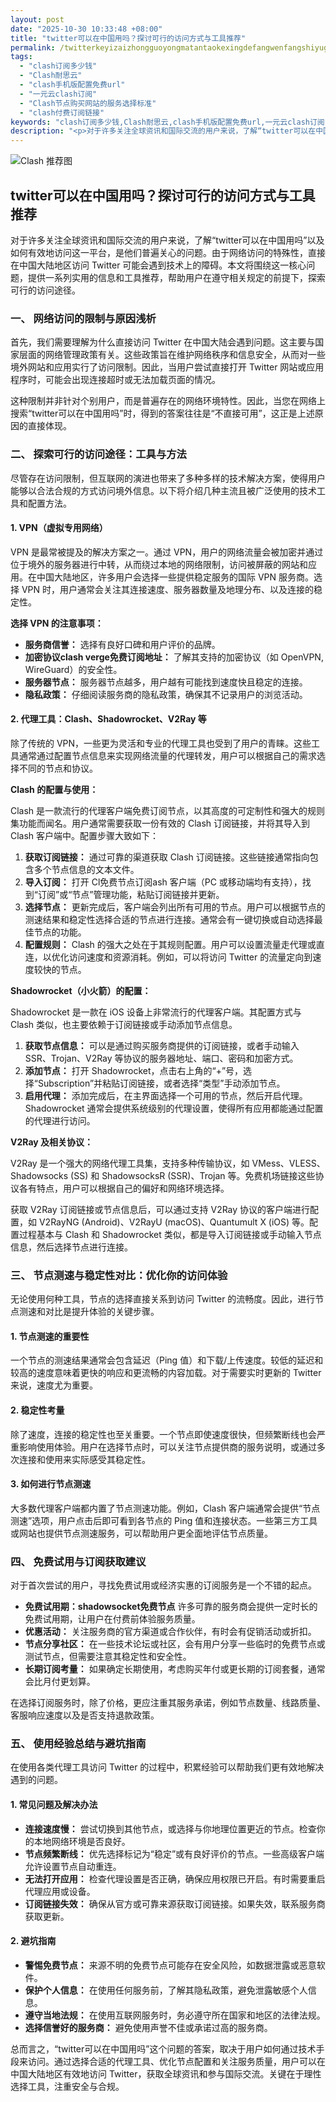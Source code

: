 ```yaml
---
layout: post
date: "2025-10-30 10:33:48 +08:00"
title: "twitter可以在中国用吗？探讨可行的访问方式与工具推荐"
permalink: /twitterkeyizaizhongguoyongmatantaokexingdefangwenfangshiyugongjutuijian/
tags:
  - "clash订阅多少钱"
  - "Clash耐思云"
  - "clash手机版配置免费url"
  - "一元云clash订阅"
  - "Clash节点购买网站的服务选择标准"
  - "clash付费订阅链接"
keywords: "clash订阅多少钱,Clash耐思云,clash手机版配置免费url,一元云clash订阅,Clash节点购买网站的服务选择标准,clash付费订阅链接"
description: "<p>对于许多关注全球资讯和国际交流的用户来说，了解“twitter可以在中国用吗”以及如何有效地访问这一平台，是他们普遍关心的问题。由于网络访问的特殊性，直接在中国大陆地区访问 Twitter 可能会遇到技术上的障碍。本文将围绕这一核心问题，提供一系列实用的信息和工具推荐，帮助用户在遵守相关规定的前提下，探索可行的访问途径。</p>"
---
```


![Clash 推荐图](https://clashjd.github.io/assets/img/小火箭节点购买.png)

## twitter可以在中国用吗？探讨可行的访问方式与工具推荐

<p>对于许多关注全球资讯和国际交流的用户来说，了解“twitter可以在中国用吗”以及如何有效地访问这一平台，是他们普遍关心的问题。由于网络访问的特殊性，直接在中国大陆地区访问 Twitter 可能会遇到技术上的障碍。本文将围绕这一核心问题，提供一系列实用的信息和工具推荐，帮助用户在遵守相关规定的前提下，探索可行的访问途径。</p>
<h3>一、 网络访问的限制与原因浅析</h3>
<p>首先，我们需要理解为什么直接访问 Twitter 在中国大陆会遇到问题。这主要与国家层面的网络管理政策有关。这些政策旨在维护网络秩序和信息安全，从而对一些境外网站和应用实行了访问限制。因此，当用户尝试直接打开 Twitter 网站或应用程序时，可能会出现连接超时或无法加载页面的情况。</p>
<p>这种限制并非针对个别用户，而是普遍存在的网络环境特性。因此，当您在网络上搜索“twitter可以在中国用吗”时，得到的答案往往是“不直接可用”，这正是上述原因的直接体现。</p>
<h3>二、 探索可行的访问途径：工具与方法</h3>
<p>尽管存在访问限制，但互联网的演进也带来了多种多样的技术解决方案，使得用户能够以合法合规的方式访问境外信息。以下将介绍几种主流且被广泛使用的技术工具和配置方法。</p>
<h4>1. VPN（虚拟专用网络）</h4>
<p>VPN 是最常被提及的解决方案之一。通过 VPN，用户的网络流量会被加密并通过位于境外的服务器进行中转，从而绕过本地的网络限制，访问被屏蔽的网站和应用。在中国大陆地区，许多用户会选择一些提供稳定服务的国际 VPN 服务商。选择 VPN 时，用户通常会关注其连接速度、服务器数量及地理分布、以及连接的稳定性。</p>
<p><strong>选择 VPN 的注意事项：</strong></p>
<ul>
<li><strong>服务商信誉：</strong> 选择有良好口碑和用户评价的品牌。</li>
<li><strong>加密协议clash verge免费订阅地址：</strong> 了解其支持的加密协议（如 OpenVPN, WireGuard）的安全性。</li>
<li><strong>服务器节点：</strong> 服务器节点越多，用户越有可能找到速度快且稳定的连接。</li>
<li><strong>隐私政策：</strong> 仔细阅读服务商的隐私政策，确保其不记录用户的浏览活动。</li>
</ul>
<h4>2. 代理工具：Clash、Shadowrocket、V2Ray 等</h4>
<p>除了传统的 VPN，一些更为灵活和专业的代理工具也受到了用户的青睐。这些工具通常通过配置节点信息来实现网络流量的代理转发，用户可以根据自己的需求选择不同的节点和协议。</p>
<p><strong>Clash 的配置与使用：</strong></p>
<p>Clash 是一款流行的代理客户端免费订阅节点，以其高度的可定制性和强大的规则集功能而闻名。用户通常需要获取一份有效的 Clash 订阅链接，并将其导入到 Clash 客户端中。配置步骤大致如下：</p>
<ol>
<li><strong>获取订阅链接：</strong> 通过可靠的渠道获取 Clash 订阅链接。这些链接通常指向包含多个节点信息的文本文件。</li>
<li><strong>导入订阅：</strong> 打开 Cl免费节点订阅ash 客户端（PC 或移动端均有支持），找到“订阅”或“节点”管理功能，粘贴订阅链接并更新。</li>
<li><strong>选择节点：</strong> 更新完成后，客户端会列出所有可用的节点。用户可以根据节点的测速结果和稳定性选择合适的节点进行连接。通常会有一键切换或自动选择最佳节点的功能。</li>
<li><strong>配置规则：</strong> Clash 的强大之处在于其规则配置。用户可以设置流量走代理或直连，以优化访问速度和资源消耗。例如，可以将访问 Twitter 的流量定向到速度较快的节点。</li>
</ol>
<p><strong>Shadowrocket（小火箭）的配置：</strong></p>
<p>Shadowrocket 是一款在 iOS 设备上非常流行的代理客户端。其配置方式与 Clash 类似，也主要依赖于订阅链接或手动添加节点信息。</p>
<ol>
<li><strong>获取节点信息：</strong> 可以是通过购买服务商提供的订阅链接，或者手动输入 SSR、Trojan、V2Ray 等协议的服务器地址、端口、密码和加密方式。</li>
<li><strong>添加节点：</strong> 打开 Shadowrocket，点击右上角的“+”号，选择“Subscription”并粘贴订阅链接，或者选择“类型”手动添加节点。</li>
<li><strong>启用代理：</strong> 添加完成后，在主界面选择一个可用的节点，然后开启代理。Shadowrocket 通常会提供系统级别的代理设置，使得所有应用都能通过配置的代理进行访问。</li >
</ol>
<p><strong>V2Ray 及相关协议：</strong></p>
<p>V2Ray 是一个强大的网络代理工具集，支持多种传输协议，如 VMess、VLESS、Shadowsocks (SS) 和 ShadowsocksR (SSR)、Trojan 等。免费机场链接这些协议各有特点，用户可以根据自己的偏好和网络环境选择。</p>
<p>获取 V2Ray 订阅链接或节点信息后，可以通过支持 V2Ray 协议的客户端进行配置，如 V2RayNG (Android)、V2RayU (macOS)、Quantumult X (iOS) 等。配置过程基本与 Clash 和 Shadowrocket 类似，都是导入订阅链接或手动输入节点信息，然后选择节点进行连接。</p>
<h3>三、 节点测速与稳定性对比：优化你的访问体验</h3>
<p>无论使用何种工具，节点的选择直接关系到访问 Twitter 的流畅度。因此，进行节点测速和对比是提升体验的关键步骤。</p>
<h4>1. 节点测速的重要性</h4>
<p>一个节点的测速结果通常会包含延迟（Ping 值）和下载/上传速度。较低的延迟和较高的速度意味着更快的响应和更流畅的内容加载。对于需要实时更新的 Twitter 来说，速度尤为重要。</p>
<h4>2. 稳定性考量</h4>
<p>除了速度，连接的稳定性也至关重要。一个节点即使速度很快，但频繁断线也会严重影响使用体验。用户在选择节点时，可以关注节点提供商的服务说明，或通过多次连接和使用来实际感受其稳定性。</p>
<h4>3. 如何进行节点测速</h4>
<p>大多数代理客户端都内置了节点测速功能。例如，Clash 客户端通常会提供“节点测速”选项，用户点击后即可看到各节点的 Ping 值和连接状态。一些第三方工具或网站也提供节点测速服务，可以帮助用户更全面地评估节点质量。</p>
<h3>四、 免费试用与订阅获取建议</h3>
<p>对于首次尝试的用户，寻找免费试用或经济实惠的订阅服务是一个不错的起点。</p>
<ul>
<li><strong>免费试用期：shadowsocket免费节点</strong> 许多可靠的服务商会提供一定时长的免费试用期，让用户在付费前体验服务质量。</li>
<li><strong>优惠活动：</strong> 关注服务商的官方渠道或合作伙伴，有时会有促销活动或折扣。</li>
<li><strong>节点分享社区：</strong> 在一些技术论坛或社区，会有用户分享一些临时的免费节点或测试节点，但需要注意其稳定性和安全性。</li>
<li><strong>长期订阅考量：</strong> 如果确定长期使用，考虑购买年付或更长期的订阅套餐，通常会比月付更划算。</li>
</ul>
<p>在选择订阅服务时，除了价格，更应注重其服务承诺，例如节点数量、线路质量、客服响应速度以及是否支持退款政策。</p>
<h3>五、 使用经验总结与避坑指南</h3>
<p>在使用各类代理工具访问 Twitter 的过程中，积累经验可以帮助我们更有效地解决遇到的问题。</p>
<h4>1. 常见问题及解决办法</h4>
<ul>
<li><strong>连接速度慢：</strong> 尝试切换到其他节点，或选择与你地理位置更近的节点。检查你的本地网络环境是否良好。</li>
<li><strong>节点频繁断线：</strong> 优先选择标记为“稳定”或有良好评价的节点。一些高级客户端允许设置节点自动重连。</li>
<li><strong>无法打开应用：</strong> 检查代理设置是否正确，确保应用权限已开启。有时需要重启代理应用或设备。</li>
<li><strong>订阅链接失效：</strong> 确保从官方或可靠来源获取订阅链接。如果失效，联系服务商获取更新。</li>
</ul>
<h4>2. 避坑指南</h4>
<ul>
<li><strong>警惕免费节点：</strong> 来源不明的免费节点可能存在安全风险，如数据泄露或恶意软件。</li>
<li><strong>保护个人信息：</strong> 在使用任何服务前，了解其隐私政策，避免泄露敏感个人信息。</li>
<li><strong>遵守当地法规：</strong> 在使用互联网服务时，务必遵守所在国家和地区的法律法规。</li>
<li><strong>选择信誉好的服务商：</strong> 避免使用声誉不佳或承诺过高的服务商。</li>
</ul>
<p>总而言之，“twitter可以在中国用吗”这个问题的答案，取决于用户如何通过技术手段来访问。通过选择合适的代理工具、优化节点配置和关注服务质量，用户可以在中国大陆地区有效地访问 Twitter，获取全球资讯和参与国际交流。关键在于理性选择工具，注重安全与合规。</p>